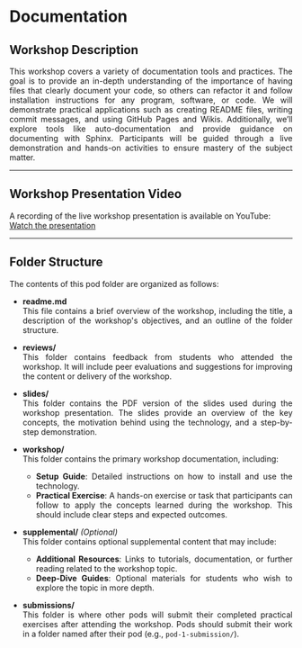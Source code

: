 # Documentation

## Workshop Description

 <div align="justify"> This workshop covers a variety of documentation tools and practices. The goal is to provide an in-depth understanding of the importance of having files that clearly document your code, so others can refactor it and follow installation instructions for any program, software, or code. We will demonstrate practical applications such as creating README files, writing commit messages, and using GitHub Pages and Wikis. Additionally, we’ll explore tools like auto-documentation and provide guidance on documenting with Sphinx. Participants will be guided through a live demonstration and hands-on activities to ensure mastery of the subject matter.</div>

---

## Workshop Presentation Video

A recording of the live workshop presentation is available on YouTube:  
[Watch the presentation](https://youtu.be/t0Ffknswjc4?si=Rsaib1GrB8kXgq6p)  

---

## Folder Structure

 <div align="justify"> The contents of this pod folder are organized as follows:

- **readme.md**  
  This file contains a brief overview of the workshop, including the title, a description of the workshop's objectives, and an outline of the folder structure.

- **reviews/**  
  This folder contains feedback from students who attended the workshop. It will include peer evaluations and suggestions for improving the content or delivery of the workshop.

- **slides/**  
  This folder contains the PDF version of the slides used during the workshop presentation. The slides provide an overview of the key concepts, the motivation behind using the technology, and a step-by-step demonstration.

- **workshop/**  
  This folder contains the primary workshop documentation, including:
  - **Setup Guide**: Detailed instructions on how to install and use the technology.
  - **Practical Exercise**: A hands-on exercise or task that participants can follow to apply the concepts learned during the workshop. This should include clear steps and expected outcomes.

- **supplemental/** *(Optional)*  
  This folder contains optional supplemental content that may include:
  - **Additional Resources**: Links to tutorials, documentation, or further reading related to the workshop topic.
  - **Deep-Dive Guides**: Optional materials for students who wish to explore the topic in more depth.

- **submissions/**  
  This folder is where other pods will submit their completed practical exercises after attending the workshop. Pods should submit their work in a folder named after their pod (e.g., `pod-1-submission/`).</div>


